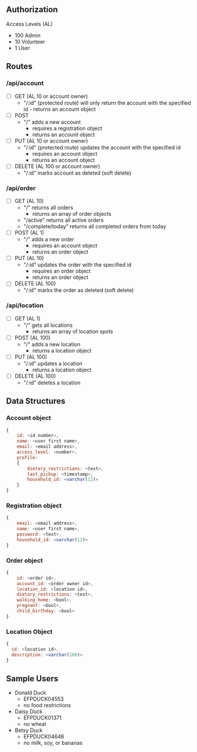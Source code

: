 ## Authorization

Access Levels (AL)
- 100 Admin
- 10 Volunteer
- 1 User

## Routes

### /api/account
- [ ] GET (AL 10 or account owner)
  - "/:id" (protected route) will only return the account with the specified id
		- returns an account object        
- [ ] POST
	- "/" adds a new account
		- requires a registration object
		- returns an account object
- [ ] PUT (AL 10 or account owner)
	- "/:id" (protected route) updates the account with the specified id
		- requires an account object
		- returns an account object
- [ ] DELETE (AL 100 or account owner)
  - "/:id" marks account as deleted (soft delete)

### /api/order
- [ ] GET (AL 10)
	- "/" returns all orders
		- returns an array of order objects
	- "/active" returns all active orders
	- "/complete/today" returns all completed orders from today
- [ ] POST (AL 1)
	- "/" adds a new order
      - requires an account object
      - returns an order object
- [ ] PUT (AL 10)
	- "/:id" updates the order with the specified id
      - requires an order object
      - returns an order object
- [ ] DELETE (AL 100)
	- "/:id" marks the order as deleted (soft delete)

### /api/location
- [ ] GET (AL 1)
	- "/" gets all locations
      - returns an array of location spots
- [ ] POST (AL 100)
	- "/" adds a new location
      - returns a location object
- [ ] PUT (AL 100)
	- "/:id" updates a location
      - returns a location object
- [ ] DELETE (AL 100)
	- "/:id" deletes a location

## Data Structures
### Account object
``` js
{
	id: <id number>,
	name: <user first name>,
	email: <email address>,
	access_level: <number>,
	profile: 
	{
		dietary_restrictions: <text>,
		last_pickup: <timestamp>,
		household_id: <varchar(12)>
	}
}
```

### Registration object
``` js
{
	email: <email address>,
	name: <user first name>,
	password: <text>,
	household_id: <varchar(12)>
}
```

### Order object
``` js
{
	id: <order id>,
	account_id: <order owner id>,
	location_id: <location id>,
	dietary_restrictions: <text>,
	walking_home: <bool>,
	pregnant: <bool>,
	child_birthday: <bool>
}
```

### Location Object
``` js
{
  id: <location id>,
  description: <varchar(100)>
}
```

## Sample Users

- Donald Duck
  - EFPDUCK04553
  - no food restrictions
- Daisy Duck 
  - EFPDUCK01371
  - no wheat 
- Betsy Duck 
  - EFPDUCK04646  
  - no milk, soy, or bananas 